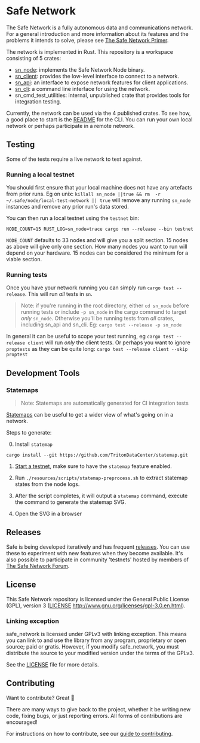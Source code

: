 # Safe Network

The Safe Network is a fully autonomous data and communications network. For a general introduction and more information about its features and the problems it intends to solve, please see [The Safe Network Primer](https://primer.safenetwork.org/).

The network is implemented in Rust. This repository is a workspace consisting of 5 crates:

* [sn_node](https://crates.io/crates/sn_node): implements the Safe Network Node binary.
* [sn_client](https://crates.io/crates/sn_client): provides the low-level interface to connect to a network.
* [sn_api](https://crates.io/crates/sn_api): an interface to expose network features for client applications.
* [sn_cli](https://crates.io/crates/sn_cli): a command line interface for using the network.
* sn_cmd_test_utilities: internal, unpublished crate that provides tools for integration testing.

Currently, the network can be used via the 4 published crates. To see how, a good place to start is the [README](sn_cli/README.md) for the CLI. You can run your own local network or perhaps participate in a remote network.

## Testing

Some of the tests require a live network to test against.

### Running a local testnet

You should first ensure that your local machine does not have any artefacts from prior runs. Eg on unix: `killall sn_node ||true && rm  -r ~/.safe/node/local-test-network || true` will remove any running `sn_node` instances and remove any prior run's data stored.

You can then run a local testnet using the `testnet` bin:

`NODE_COUNT=15 RUST_LOG=sn_node=trace cargo run --release --bin testnet`

`NODE_COUNT` defaults to 33 nodes and will give you a split section. 15 nodes as above will give only one section. How many nodes you want to run will depend on your hardware. 15 nodes can be considered the minimum for a viable section.

### Running tests

Once you have your network running you can simply run `cargo test --release`. This will run _all_ tests in `sn`. 

> Note: if you're running in the root directory, either `cd sn_node` before running tests or include `-p sn_node` in the cargo command to target _only_ `sn_node`. Otherwise you'll be running tests from _all_ crates, including sn_api and sn_cli. Eg: `cargo test --release -p sn_node`

In general it can be useful to scope your test running, eg `cargo test --release client` will run _only_ the client tests. Or perhaps you want to ignore `proptests` as they can be quite long: `cargo test --release client --skip proptest`

## Development Tools

### Statemaps

> Note: Statemaps are automatically generated for CI integration tests

[Statemaps](https://github.com/TritonDataCenter/statemap) can be useful to get a wider view of what's going on in a network. 

Steps to generate:

0. Install `statemap`

```
cargo install --git https://github.com/TritonDataCenter/statemap.git
```

1. [Start a testnet](#running-a-local-testnet), make sure to have the `statemap` feature enabled.

2. Run `./resources/scripts/statemap-preprocess.sh` to extract statemap states from the node logs.

3. After the script completes, it will output a `statemap` command, execute the command to generate the statemap SVG.

4. Open the SVG in a browser


## Releases

Safe is being developed iteratively and has frequent [releases](https://github.com/maidsafe/safe_network/releases). You can use these to experiment with new features when they become available. It's also possible to participate in community 'testnets' hosted by members of [The Safe Network Forum](https://safenetforum.org/).

## License

This Safe Network repository is licensed under the General Public License (GPL), version 3 ([LICENSE](LICENSE) http://www.gnu.org/licenses/gpl-3.0.en.html).

### Linking exception

safe_network is licensed under GPLv3 with linking exception. This means you can link to and use the library from any program, proprietary or open source; paid or gratis. However, if you modify safe_network, you must distribute the source to your modified version under the terms of the GPLv3.

See the [LICENSE](LICENSE) file for more details.

## Contributing

Want to contribute? Great :tada:

There are many ways to give back to the project, whether it be writing new code, fixing bugs, or just reporting errors. All forms of contributions are encouraged!

For instructions on how to contribute, see our [guide to contributing](https://github.com/maidsafe/QA/blob/master/CONTRIBUTING.md).
